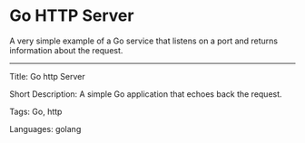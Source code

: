 # Go HTTP Server

A very simple example of a Go service that listens on a port and returns information about the request.

---

Title: Go http Server

Short Description: A simple Go application that echoes back the request.

Tags: Go, http

Languages: golang
